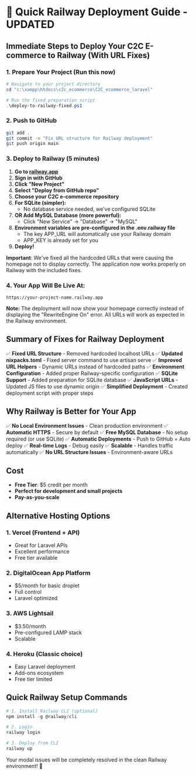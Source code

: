 # 🚀 Quick Railway Deployment Guide - UPDATED

## Immediate Steps to Deploy Your C2C E-commerce to Railway (With URL Fixes)

### 1. Prepare Your Project (Run this now)
```powershell
# Navigate to your project directory
cd "c:\xampp\htdocs\c2c_ecommerce\C2C_ecommerce_laravel"

# Run the fixed preparation script
.\deploy-to-railway-fixed.ps1
```

### 2. Push to GitHub
```bash
git add .
git commit -m "Fix URL structure for Railway deployment"
git push origin main
```

### 3. Deploy to Railway (5 minutes)

1. **Go to [railway.app](https://railway.app)**
2. **Sign in with GitHub**
3. **Click "New Project"**
4. **Select "Deploy from GitHub repo"**
5. **Choose your C2C e-commerce repository**
6. **For SQLite (simpler):**
   - No database service needed, we've configured SQLite
7. **OR Add MySQL Database (more powerful):**
   - Click "New Service" → "Database" → "MySQL"
8. **Environment variables are pre-configured in the .env.railway file**
   - The key APP_URL will automatically use your Railway domain
   - APP_KEY is already set for you
9. **Deploy!**

**Important**: We've fixed all the hardcoded URLs that were causing the homepage not to display correctly. The application now works properly on Railway with the included fixes.

### 4. Your App Will Be Live At:
`https://your-project-name.railway.app`

**Note:** The deployment will now show your homepage correctly instead of displaying the "RewriteEngine On" error. All URLs will work as expected in the Railway environment.

## Summary of Fixes for Railway Deployment

✅ **Fixed URL Structure** - Removed hardcoded localhost URLs
✅ **Updated nixpacks.toml** - Fixed server command to use artisan serve
✅ **Improved URL Helpers** - Dynamic URLs instead of hardcoded paths
✅ **Environment Configuration** - Added proper Railway-specific configuration
✅ **SQLite Support** - Added preparation for SQLite database
✅ **JavaScript URLs** - Updated JS files to use dynamic origin
✅ **Simplified Deployment** - Created deployment script with proper steps

## Why Railway is Better for Your App

✅ **No Local Environment Issues** - Clean production environment
✅ **Automatic HTTPS** - Secure by default
✅ **Free MySQL Database** - No setup required (or use SQLite)
✅ **Automatic Deployments** - Push to GitHub = Auto deploy
✅ **Real-time Logs** - Debug easily
✅ **Scalable** - Handles traffic automatically
✅ **No URL Structure Issues** - Environment-aware URLs

## Cost
- **Free Tier**: $5 credit per month
- **Perfect for development and small projects**
- **Pay-as-you-scale**

## Alternative Hosting Options

### 1. **Vercel** (Frontend + API)
- Great for Laravel APIs
- Excellent performance
- Free tier available

### 2. **DigitalOcean App Platform**
- $5/month for basic droplet
- Full control
- Laravel optimized

### 3. **AWS Lightsail**
- $3.50/month
- Pre-configured LAMP stack
- Scalable

### 4. **Heroku** (Classic choice)
- Easy Laravel deployment
- Add-ons ecosystem
- Free tier limited

## Quick Railway Setup Commands

```powershell
# 1. Install Railway CLI (optional)
npm install -g @railway/cli

# 2. Login
railway login

# 3. Deploy from CLI
railway up
```

Your modal issues will be completely resolved in the clean Railway environment! 🎉
